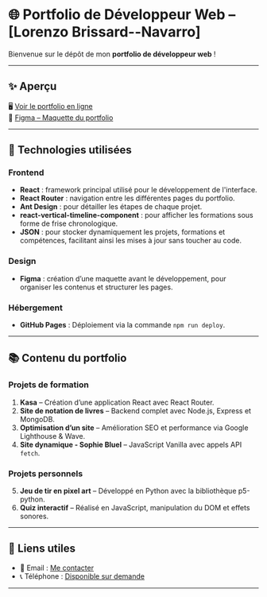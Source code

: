 # 🌐 Portfolio de Développeur Web – [Lorenzo Brissard--Navarro]

Bienvenue sur le dépôt de mon **portfolio de développeur web** !

---

## ✨ Aperçu

🖥️ [Voir le portfolio en ligne](https://brissard-navarro-lorenzo.github.io/Portfolio/)  
📁 [Figma – Maquette du portfolio](https://www.figma.com/design/Pdx24NIrjCB8w9Z65l7Vc8/Maquette-potfolio?node-id=0-1&t=7ZhNOWxxGJY4YkUA-1)

---

## 🧰 Technologies utilisées

### Frontend

-   **React** : framework principal utilisé pour le développement de l'interface.
-   **React Router** : navigation entre les différentes pages du portfolio.
-   **Ant Design** : pour détailler les étapes de chaque projet.
-   **react-vertical-timeline-component** : pour afficher les formations sous forme de frise chronologique.
-   **JSON** : pour stocker dynamiquement les projets, formations et compétences, facilitant ainsi les mises à jour sans toucher au code.

### Design

-   **Figma** : création d’une maquette avant le développement, pour organiser les contenus et structurer les pages.

### Hébergement

-   **GitHub Pages** : Déploiement via la commande `npm run deploy`.

---

## 📚 Contenu du portfolio

### Projets de formation

1. **Kasa** – Création d’une application React avec React Router.
2. **Site de notation de livres** – Backend complet avec Node.js, Express et MongoDB.
3. **Optimisation d’un site** – Amélioration SEO et performance via Google Lighthouse & Wave.
4. **Site dynamique - Sophie Bluel** – JavaScript Vanilla avec appels API `fetch`.

### Projets personnels

5. **Jeu de tir en pixel art** – Développé en Python avec la bibliothèque p5-python.
6. **Quiz interactif** – Réalisé en JavaScript, manipulation du DOM et effets sonores.

---

## 💼 Liens utiles

-   📧 Email : [Me contacter](mailto:lorenzonavarro06250@mail.com)
-   📞 Téléphone : [Disponible sur demande](mailto:ton.email@email.com?subject=Demande%20de%20contact%20téléphonique)

---
